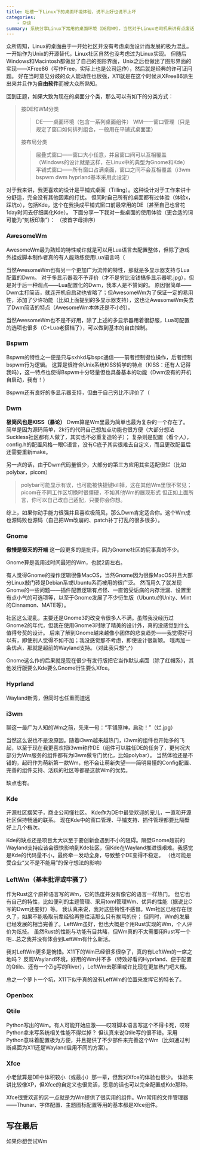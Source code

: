 ```yaml
---
title: 吐槽一下Linux下的桌面环境体验，说不上好也说不上坏
categories: 
    - 杂谈
summary: 系统分享Linux下常用的桌面环境（DE和WM），当然对于Linux老司机来讲有点废话了（
---
```


众所周知，Linux的桌面由于一开始社区并没有考虑桌面设计而发展的极为混乱。
一开始作为Unix的开源替代，Linux社区自然也没考虑过为Linux实现。
但随后Windows和Macintosh都做出了自己的图形界面，Unix之后也做出了图形界面的实现——XFree86（写作Free，实际上也是公司运作），然后就是经典的许可证问题。
好在当时意见分歧的众人能动性也很强，X11就是在这个时候从XFree86派生出来并且作为**自由软件**而被大众所熟知。

回到正题，如果大致为现在的桌面分个类，那么可以有如下的分类方式：

>按DE和WM分类
>>DE——桌面环境（包含一系列桌面组件）
>>WM——窗口管理（只是规定了窗口如何排列组合，一般用在平铺式桌面里）
>
>按布局分类
>>层叠式窗口——窗口大小任意，并且窗口间可以互相覆盖（Windows的设计就是这样，在Linux中的典型为Gnome和Kde）
>>平铺式窗口——所有窗口占满桌面，窗口之间不会互相覆盖（i3wm bspwm dwm hyprland基本采用此设定）

对于我来讲，我更喜欢的设计是平铺式桌面（Tilling）。这种设计对于工作来讲十分舒适，完全没有其他因素的打扰。
但同时自己所有的桌面都有过体验（体验x，踩坑o），包括Kde，这个在我换成平铺式窗口前最常用的DE（甚至自己也曾花1day时间去仔细美化Kde）。
下面分享一下我对一些桌面的使用体验（更合适的词可能为“刻板印象”）：
（按首字母排序）

### AwesomeWm

AwesomeWm最为熟知的特性或许就是可以用Lua语言去配置整体，但除了游戏外挂或脚本制作者真的有人能熟练使用Lua语言吗（

当然AwesomeWm也有另一个更加广为流传的特性，那就是多显示器支持与Lua配置的Dwm。
对于多显示器我不予评价（才不是穷比没钱搞多显示器呢.jpg），但是对于后一种观点——Lua配置化的Dwm，我本人是不赞同的。
原因很简单——Dwm主打简洁，就连开机自启动也省略了；但AwesomeWm为了保证一定的易用性，添加了少许功能（比如上面提到的多显示器支持），这也让AwesomeWm失去了Dwm简洁的特点（AwesomeWm本体还是不小的）。

当然AwesomeWm也不是不好用，除了上述的多显示器用着很舒服，Lua可配置的选项也很多（C+Lua老搭档了），可以做到基本的自由控制。

### Bspwm

Bspwm的特性之一便是只与sxhkd与bspc通信——前者控制键位操作，后者控制bspwm行为逻辑。
这算是很符合Unix系统KISS哲学的特点（KISS：还有人记得我吗），这一特点也使得Bspwm十分轻量但也具备基本的功能（Dwm没有的开机自启动，我有！）

Bspwm还有良好的多显示器支持，但由于自己穷比不评价了（

### Dwm

**极简风也是KISS（暴论）**
Dwm算是Wm里最为简单也最为复杂的一个存在了。
简单是因为源码简单，2k行的代码自己想加点功能也很方便（大部分想法Suckless社区都有人做了，其实也不必重复造轮子）；
复杂则是配置（看个人），config.h的配置风格一眼C语言，没有C底子其实很难去自定义，而且更改配置后还需要重新make。

另一点的话，由于Dwm代码量很少，大部分的第三方应用其实适配很烂（比如polybar，picom）
>polybar可能显示有误，也可能被快捷键kill掉，这在其他Wm里很不常见；
>picom在不同工作区切换时很僵硬，不如其他Wm的展现形式
但正如上面所言，你可以自己改自己适配，只要你会你想。

综上，如果你动手能力很强并且喜欢极简风，那么Dwm肯定适合你。这个Wm成也源码败也源码（自己把Wm改崩的、patch补丁打乱的很多很多）。

### Gnome

**傲慢是毁灭的开端**
这一段更多的是批评，因为Gnome社区的屁事真的不少。

Gnome算是我用过时间最短的Wm，也就2周左右。

有人觉得Gnome的操作逻辑很像MacOS，当然Gnome因为很像MacOS并且大部分Linux敲门砖是Debian系或Ubuntu系而被用的很广泛。
然而用久了就发现Gnome的一些问题——插件配置逻辑有点怪、一直饱受诟病的内存泄漏、设置里有点小气的可选项等，以至于Gnome发展了不少衍生版（Ubuntu的Unity、Mint的Cinnamon、MATE等）。

社区这么混乱，主要还是Gnome3的改变令很多人不满。虽然我没经历过Gnome2的年代，但我在使用Gnome3时除了精美的设计外，真的没感觉到什么值得夸奖的设计。
后来了解到Gnome越来越像小团体的悲哀趋势——我觉得好可以有，即使别人觉得不如不加；我没感觉那不考虑，即使设计很新颖。
哦再加一条优点，那就是超前的Wayland支持。（对此我只想^_^）

Gnome这么作的后果就是现在很少有发行版把它当作默认桌面（除了红帽系），其他发行版要么Kde要么Gnome衍生要么Xfce。

### Hyprland

Wayland新秀，但同时也任重而道远

### i3wm

聊这一最广为人知的Wm之前，先来一句：“平铺原神，启动！”（烂.jpg）

当然这么说也不是没原因。随着i3wm越来越热门，i3wm的组件也开始多的飞起，以至于现在我更喜欢把i3wm称作DE（组件可以胜任DE的任务了，更何况大部分为Wm服务的组件都有为i3wm做专门优化，比如polybar）。
当然体验还是不错的，起码作为萌新第一款Wm，他不会让萌新失望——简明易懂的Config配置、完善的组件支持、活跃的社区等都是这款Wm的优势。

缺点也有。

### Kde

开源社区摆架子，商业公司懂社区。
Kde作为DE中最受欢迎的宠儿，一直和开源社区保持畅通的联系。
现在Kde中的窗口管理、平铺支持、插件管理都要比隔壁好上几个档次。

Kde的缺点还是项目太大以至于要创新会遇到不小的阻碍。隔壁Gnome超前的Wayland支持应该会很快影响到Kde社区，但Kde在Wayland推进很艰难。我感觉是Kde的代码量不小，最终牵一发动全身，导致整个DE变得不稳定。
（也可能是受企业“又不是不能用”的保守想法的影响）

### LeftWm（基本批评或牢骚了）

作为Rust这个原神语言写的Wm，它的热度并没有像它的语言一样热门。
但它也有自己的特性，比如便利的主题管理、采用toml管理Wm、优异的性能（据说比C写的Dwm还要好）等。
我认真来说，我对这些特性不感冒。Wm社区已经存在很久了，如果不能吸取前辈经验再整烂活那么只有挨骂的份；
但同时，Wm的发展已经发展的相当完善了。LeftWm虽好，但也大概是个用Rust实现的Wm，个人评价为炫技。
虽然Rust的性能与功能有目共睹，但Wm真的不太需要用Rust写一个吧...总之我并没有体会到LeftWm有什么新活。

我对LeftWm更多是惋惜。X11下的Wm已经很多很杂了，真的有LeftWm的一席之地吗？
反观Wayland环境，好用的Wm并不多（特效好看的Hyprland、便于配置的Qtile、还有一个Zig写的River），LeftWm去那里或许比现在更加热门吧大概。

总之一个萝卜一个坑，X11下似乎真的没有LeftWm的位置来发挥它的特长了。

### Openbox

### Qtile

Python写出的Wm。有人可能开始应激——哎呀脚本语言写这个不得卡死，哎呀Python拿来写系统相关性能不得烂掉？
但认真来说Qtile写的很不错。采用Python意味着配置极为方便，并且提供了不少部件来完善这个Wm（比如通过判断桌面为X11还是Wayland启用不同的方案）。

### Xfce

小老鼠算是DE中体积较小（或最小）那一辈，但我对Xfce的体验也很少。
体验来讲比较像XP，但Xfce的自定义也很灵活，愿意的话也可以完全配置成Kde那种。

Xfce很受欢迎的另一点就是为Wm提供了很实用的组件。Wm常用的文件管理器——Thunar、字体配置、主题图标配置等用的基本都是Xfce组件。

## 写在最后

如果你想尝试Wm
